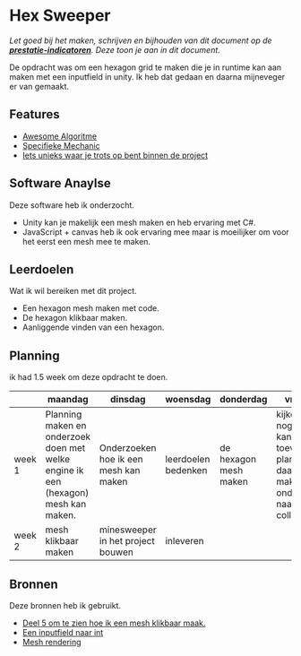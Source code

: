 # Hex Sweeper
*Let goed bij het maken, schrijven en bijhouden van dit document op de **[prestatie-indicatoren](https://drive.google.com/drive/folders/1y8l0Zr4E8b6gYJui_pSzQaoWr-gEr6JN?usp=sharing)**. Deze toon je aan in dit document.*

De opdracht was om een hexagon grid te maken die je in runtime kan aan maken met een inputfield in unity.
Ik heb dat gedaan en daarna mijneveger er van gemaakt.

## Features

- [Awesome Algoritme](link)
- [Specifieke Mechanic](link)
- [Iets unieks waar je trots op bent binnen de project](link)

## Software Anaylse 
Deze software heb ik onderzocht.

- Unity kan je makelijk een mesh maken en heb ervaring met C#.
- JavaScript + canvas heb ik ook ervaring mee maar is moeilijker om voor het eerst een mesh mee te maken.


## Leerdoelen 
Wat ik wil bereiken met dit project.
- Een hexagon mesh maken met code.
- De hexagon klikbaar maken.
- Aanliggende vinden van een hexagon.

## Planning 
ik had 1.5 week om deze opdracht te doen.

| | maandag | dinsdag | woensdag | donderdag | vrijdag |
| --- | --- | --- | --- | --- | --- |
|week 1 | Planning maken en onderzoek doen met welke engine ik een (hexagon) mesh kan maken. | Onderzoeken hoe ik een mesh kan maken | leerdoelen bedenken | de hexagon mesh maken | kijken of ik nog iets kan toevoegen, planning daarvoor maken en onderzoek naar mesh collider |
|week 2 | mesh klikbaar maken | minesweeper in het project bouwen | inleveren |

## Bronnen
Deze bronnen heb ik gebruikt.

- [Deel 5 om te zien hoe ik een mesh klikbaar maak.](https://catlikecoding.com/unity/tutorials/hex-map/part-1/)
- [Een inputfield naar int](https://answers.unity.com/questions/1191225/how-to-get-a-number-from-a-ui-input-field.html?childToView=1285449)
- [Mesh rendering](http://gamelogic.co.za/grids/features/examples-that-ship-with-grids/a-quick-hex-mesh-generation-script-with-proper-texturing/)
